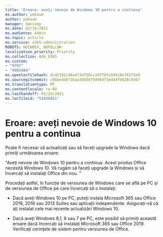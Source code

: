 ```yaml
---
title: 'Eroare: aveți nevoie de Windows 10 pentru a continua'
ms.author: pebaum
author: pebaum
manager: dansimp
ms.date: 03/16/2021
ms.audience: Admin
ms.topic: article
ms.service: o365-administration
ROBOTS: NOINDEX, NOFOLLOW
localization_priority: Priority
ms.collection: Adm_O365
ms.custom:
- "9797"
- "9005484"
ms.openlocfilehash: 4cd2191c46a4724750cc297f0fa59418ef82f3e0
ms.sourcegitcommit: c08bed4071baa3bb5879496df3ed44fb828c8367
ms.translationtype: MT
ms.contentlocale: ro-RO
ms.lasthandoff: 03/19/2021
ms.locfileid: "51036851"
---
```

# <a name="error-you-need-windows-10-to-continue"></a>Eroare: aveți nevoie de Windows 10 pentru a continua

Poate fi necesar să actualizați sau să faceți upgrade la Windows dacă primiți următoarea eroare:

"Aveți nevoie de Windows 10 pentru a continua. Acest produs Office necesită Windows 10. Vă rugăm să faceți upgrade la Windows și să încercați să instalați Office din nou. "

Procedați astfel, în funcție de versiunea de Windows care se află pe PC și de versiunea de Office pe care încercați să o instalați:

- Dacă aveți Windows 10 pe PC, puteți instala Microsoft 365 sau Office 2019, 2016 sau 2013 Suites sau aplicații independente. Asigurați-vă că ați instalat cele mai recente actualizări Windows 10.

- Dacă aveți Windows 8,1, 8 sau 7 pe PC, este posibil să primiți această eroare dacă încercați să instalați Microsoft 365 sau Office 2019. Verificați cerințele de sistem pentru versiunea de Office.